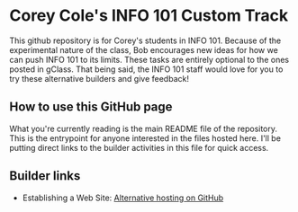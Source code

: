 # Corey Cole's INFO 101 Custom Track
This github repository is for Corey's students in INFO 101. Because of the experimental nature of the class, Bob encourages new ideas for how we can push INFO 101 to its limits. These tasks are entirely optional to the ones posted in gClass. That being said, the INFO 101 staff would love for you to try these alternative builders and give feedback!

## How to use this GitHub page
What you're currently reading is the main README file of the repository. This is the entrypoint for anyone interested in the files hosted here. I'll be putting direct links to the builder activities in this file for quick access.

## Builder links
 - Establishing a Web Site: [Alternative hosting on GitHub](builders/1-alternative-hosting.md)